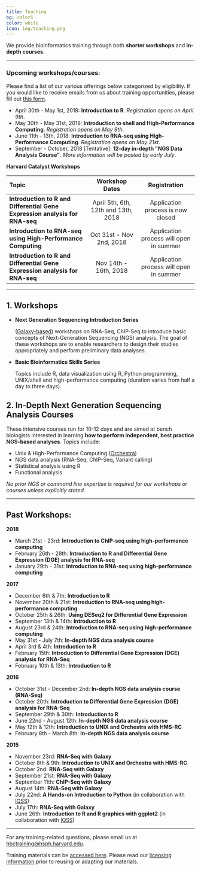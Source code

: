 ```yaml
---
title: Teaching
bg: color5
color: white
icon: img/teaching.png
---
```


We provide bioinformatics training through both **shorter workshops** and **in-depth courses**.

---

### Upcoming workshops/courses:

Please find a list of our various offerings below categorized by eligibility. If you would like to receive emails from us about training opportunities, please fill out [this form](https://harvard.az1.qualtrics.com/jfe/form/SV_6nGqk2i8RUi2oN7). 

* April 30th - May 1st, 2018: **Introduction to R**. *Registration opens on April 9th*.
* May 30th - May 31st, 2018: **Introduction to shell and High-Performance Computing**. *Registration opens on May 9th*.
* June 11th - 13th, 2018: **Introduction to RNA-seq using High-Performance Computing**. *Registration opens on May 21st*.
* September - October, 2018 [Tentative]: **12-day in-depth "NGS Data Analysis Course"**. *More information will be posted by early July*.

**Harvard Catalyst Workshops**

| Topic | Workshop Dates | Registration |
:----------|:----------:|:----------:|
| **Introduction to R and Differential Gene Expression analysis for RNA-seq** | April 5th, 6th, 12th and 13th, 2018 | Application process is now closed|
| **Introduction to RNA-seq using High-Performance Computing** | Oct 31st - Nov 2nd, 2018 | Application process will open in summer|
| **Introduction to R and Differential Gene Expression analysis for RNA-seq** | Nov 14th - 16th, 2018 | Application process will open in summer|

---

## 1. Workshops 

* **Next Generation Sequencing Introduction Series**

	([Galaxy-based](https://wiki.galaxyproject.org/)) workshops on RNA-Seq, ChIP-Seq to introduce basic concepts of Next-Generation Sequencing (NGS) analysis. The goal of these workshops are to enable researchers to design their studies appropriately and perform preliminary data analyses.

* **Basic Bioinformatics Skills Series**	

	Topics include R, data visualization using R, Python programming, UNIX/shell and high-performance computing (duration varies from half a day to three days).

## 2.  In-Depth Next Generation Sequencing Analysis Courses

These intensive courses run for 10-12 days and are aimed at bench biologists interested in learning **how to perform independent, best practice NGS-based analyses**. Topics include:

- Unix & High-Performance Computing ([Orchestra](https://rc.hms.harvard.edu/#orchestra))
- NGS data analysis (RNA-Seq, ChIP-Seq, Variant calling)
- Statistical analysis using R
- Functional analysis


*No prior NGS or command line expertise is required for our workshops or courses unless explicitly stated.*

---

## Past Workshops:

**2018**

* March 21st - 23rd: **Introduction to ChIP-seq using high-performance computing**
* February 26th - 28th: **Introduction to R and Differential Gene Expression (DGE) analysis for RNA-seq**
* January 29th - 31st: **Introduction to RNA-seq using high-performance computing**

**2017**

* December 6th & 7th: **Introduction to R**
* November 20th & 21st: **Introduction to RNA-seq using high-performance computing**
* October 25th & 26th: **Using DESeq2 for Differential Gene Expression**
* September 13th & 14th: **Introduction to R**
* August 23rd & 24th: **Introduction to RNA-seq using high-performance computing**
* May 31st - July 7th: **In-depth NGS data analysis course**
* April 3rd & 4th: **Introduction to R**
* February 15th: **Introduction to Differential Gene Expression (DGE) analysis for RNA-Seq**
* February 10th & 13th: **Introduction to R**

**2016**

* October 31st - December 2nd: **In-depth NGS data analysis course (RNA-Seq)**
* October 20th: **Introduction to Differential Gene Expression (DGE) analysis for RNA-Seq**
* September 29th & 30th: **Introduction to R**
* June 22nd - August 12th: **In-depth NGS data analysis course**
* May 12th & 12th: **Introduction to UNIX and Orchestra with HMS-RC**
* February 8th - March 8th: **In-depth NGS data analysis course**

**2015**

* November 23rd: **RNA-Seq with Galaxy**
* October 8th & 9th: **Introduction to UNIX and Orchestra with HMS-RC**
* October 2nd: **RNA-Seq with Galaxy**
* September 21st: **RNA-Seq with Galaxy**
* September 11th: **ChIP-Seq with Galaxy**
* August 14th: **RNA-Seq with Galaxy**
* July 22nd: **A Hands-on Introduction to Python** (in collaboration with [IQSS](http://www.iq.harvard.edu/))
* July 17th: **RNA-Seq with Galaxy**
* June 26th: **Introduction to R and R graphics with ggplot2** (in collaboration with [IQSS](http://www.iq.harvard.edu/))

---

For any training-related questions, please email us at [hbctraining@hsph.harvard.edu](mailto:hbctraining@hsph.harvard.edu).

Training materials can be [accessed here](https://hbctraining.github.io/main/). Please read our [licensing information](https://hbctraining.github.io/main/license) prior to reusing or adapting our materials.

